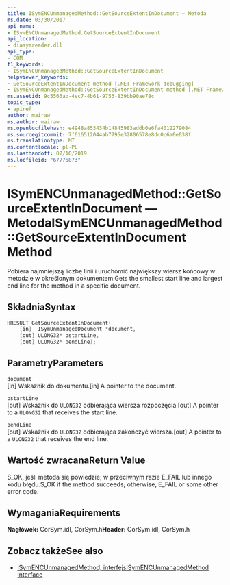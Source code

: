```yaml
---
title: ISymENCUnmanagedMethod::GetSourceExtentInDocument — Metoda
ms.date: 03/30/2017
api_name:
- ISymENCUnmanagedMethod.GetSourceExtentInDocument
api_location:
- diasymreader.dll
api_type:
- COM
f1_keywords:
- ISymENCUnmanagedMethod::GetSourceExtentInDocument
helpviewer_keywords:
- GetSourceExtentInDocument method [.NET Framework debugging]
- ISymENCUnmanagedMethod::GetSourceExtentInDocument method [.NET Framework debugging]
ms.assetid: 9c5566ab-4ec7-4b61-9753-839bb90ae78c
topic_type:
- apiref
author: mairaw
ms.author: mairaw
ms.openlocfilehash: e4948a853434b14845983addb0e6fa4012279084
ms.sourcegitcommit: 7f616512044ab7795e32806578e8dc0c6a0e038f
ms.translationtype: MT
ms.contentlocale: pl-PL
ms.lasthandoff: 07/10/2019
ms.locfileid: "67776873"
---
```

# <a name="isymencunmanagedmethodgetsourceextentindocument-method"></a><span data-ttu-id="f3c7f-102">ISymENCUnmanagedMethod::GetSourceExtentInDocument — Metoda</span><span class="sxs-lookup"><span data-stu-id="f3c7f-102">ISymENCUnmanagedMethod::GetSourceExtentInDocument Method</span></span>
<span data-ttu-id="f3c7f-103">Pobiera najmniejszą liczbę linii i uruchomić największy wiersz końcowy w metodzie w określonym dokumentem.</span><span class="sxs-lookup"><span data-stu-id="f3c7f-103">Gets the smallest start line and largest end line for the method in a specific document.</span></span>  
  
## <a name="syntax"></a><span data-ttu-id="f3c7f-104">Składnia</span><span class="sxs-lookup"><span data-stu-id="f3c7f-104">Syntax</span></span>  
  
```cpp  
HRESULT GetSourceExtentInDocument(  
    [in]  ISymUnmanagedDocument *document,  
    [out] ULONG32* pstartLine,  
    [out] ULONG32* pendLine);  
```  
  
## <a name="parameters"></a><span data-ttu-id="f3c7f-105">Parametry</span><span class="sxs-lookup"><span data-stu-id="f3c7f-105">Parameters</span></span>  
 `document`  
 <span data-ttu-id="f3c7f-106">[in] Wskaźnik do dokumentu.</span><span class="sxs-lookup"><span data-stu-id="f3c7f-106">[in] A pointer to the document.</span></span>  
  
 `pstartLine`  
 <span data-ttu-id="f3c7f-107">[out] Wskaźnik do `ULONG32` odbierająca wiersza rozpoczęcia.</span><span class="sxs-lookup"><span data-stu-id="f3c7f-107">[out] A pointer to a `ULONG32` that receives the start line.</span></span>  
  
 `pendLine`  
 <span data-ttu-id="f3c7f-108">[out] Wskaźnik do `ULONG32` odbierająca zakończyć wiersza.</span><span class="sxs-lookup"><span data-stu-id="f3c7f-108">[out] A pointer to a `ULONG32` that receives the end line.</span></span>  
  
## <a name="return-value"></a><span data-ttu-id="f3c7f-109">Wartość zwracana</span><span class="sxs-lookup"><span data-stu-id="f3c7f-109">Return Value</span></span>  
 <span data-ttu-id="f3c7f-110">S_OK, jeśli metoda się powiedzie; w przeciwnym razie E_FAIL lub innego kodu błędu.</span><span class="sxs-lookup"><span data-stu-id="f3c7f-110">S_OK if the method succeeds; otherwise, E_FAIL or some other error code.</span></span>  
  
## <a name="requirements"></a><span data-ttu-id="f3c7f-111">Wymagania</span><span class="sxs-lookup"><span data-stu-id="f3c7f-111">Requirements</span></span>  
 <span data-ttu-id="f3c7f-112">**Nagłówek:** CorSym.idl, CorSym.h</span><span class="sxs-lookup"><span data-stu-id="f3c7f-112">**Header:** CorSym.idl, CorSym.h</span></span>  
  
## <a name="see-also"></a><span data-ttu-id="f3c7f-113">Zobacz także</span><span class="sxs-lookup"><span data-stu-id="f3c7f-113">See also</span></span>

- [<span data-ttu-id="f3c7f-114">ISymENCUnmanagedMethod, interfejs</span><span class="sxs-lookup"><span data-stu-id="f3c7f-114">ISymENCUnmanagedMethod Interface</span></span>](../../../../docs/framework/unmanaged-api/diagnostics/isymencunmanagedmethod-interface.md)
